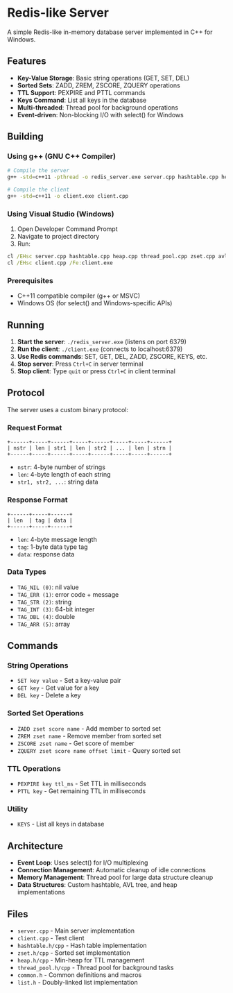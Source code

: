 # Redis-like Server

A simple Redis-like in-memory database server implemented in C++ for Windows.

## Features

- **Key-Value Storage**: Basic string operations (GET, SET, DEL)
- **Sorted Sets**: ZADD, ZREM, ZSCORE, ZQUERY operations
- **TTL Support**: PEXPIRE and PTTL commands
- **Keys Command**: List all keys in the database
- **Multi-threaded**: Thread pool for background operations
- **Event-driven**: Non-blocking I/O with select() for Windows

## Building

### Using g++ (GNU C++ Compiler)

```bash
# Compile the server
g++ -std=c++11 -pthread -o redis_server.exe server.cpp hashtable.cpp heap.cpp thread_pool.cpp zset.cpp avl.cpp

# Compile the client
g++ -std=c++11 -o client.exe client.cpp
```

### Using Visual Studio (Windows)

1. Open Developer Command Prompt
2. Navigate to project directory
3. Run:
```cmd
cl /EHsc server.cpp hashtable.cpp heap.cpp thread_pool.cpp zset.cpp avl.cpp /Fe:redis_server.exe
cl /EHsc client.cpp /Fe:client.exe
```

### Prerequisites

- C++11 compatible compiler (g++ or MSVC)
- Windows OS (for select() and Windows-specific APIs)

## Running

1. **Start the server**: `./redis_server.exe` (listens on port 6379)
2. **Run the client**: `./client.exe` (connects to localhost:6379)
3. **Use Redis commands**: SET, GET, DEL, ZADD, ZSCORE, KEYS, etc.
4. **Stop server**: Press `Ctrl+C` in server terminal
5. **Stop client**: Type `quit` or press `Ctrl+C` in client terminal

## Protocol

The server uses a custom binary protocol:

### Request Format
```
+------+-----+------+-----+------+-----+-----+------+
| nstr | len | str1 | len | str2 | ... | len | strn |
+------+-----+------+-----+------+-----+-----+------+
```

- `nstr`: 4-byte number of strings
- `len`: 4-byte length of each string
- `str1, str2, ...`: string data

### Response Format
```
+------+-----+------+
| len  | tag | data |
+------+-----+------+
```

- `len`: 4-byte message length
- `tag`: 1-byte data type tag
- `data`: response data

### Data Types
- `TAG_NIL (0)`: nil value
- `TAG_ERR (1)`: error code + message
- `TAG_STR (2)`: string
- `TAG_INT (3)`: 64-bit integer
- `TAG_DBL (4)`: double
- `TAG_ARR (5)`: array

## Commands

### String Operations
- `SET key value` - Set a key-value pair
- `GET key` - Get value for a key
- `DEL key` - Delete a key

### Sorted Set Operations
- `ZADD zset score name` - Add member to sorted set
- `ZREM zset name` - Remove member from sorted set
- `ZSCORE zset name` - Get score of member
- `ZQUERY zset score name offset limit` - Query sorted set

### TTL Operations
- `PEXPIRE key ttl_ms` - Set TTL in milliseconds
- `PTTL key` - Get remaining TTL in milliseconds

### Utility
- `KEYS` - List all keys in database

## Architecture

- **Event Loop**: Uses select() for I/O multiplexing
- **Connection Management**: Automatic cleanup of idle connections
- **Memory Management**: Thread pool for large data structure cleanup
- **Data Structures**: Custom hashtable, AVL tree, and heap implementations

## Files

- `server.cpp` - Main server implementation
- `client.cpp` - Test client
- `hashtable.h/cpp` - Hash table implementation
- `zset.h/cpp` - Sorted set implementation
- `heap.h/cpp` - Min-heap for TTL management
- `thread_pool.h/cpp` - Thread pool for background tasks
- `common.h` - Common definitions and macros
- `list.h` - Doubly-linked list implementation 